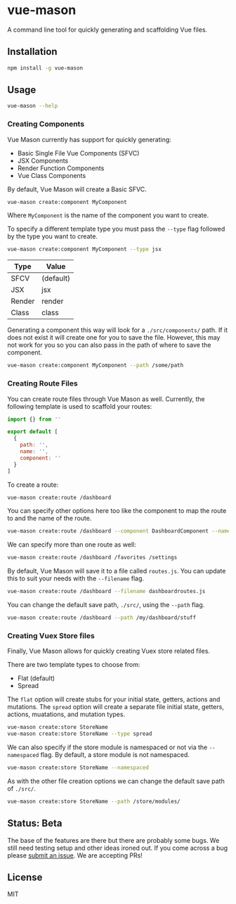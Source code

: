 # vue-mason
A command line tool for quickly generating and scaffolding Vue files.

## Installation

```bash
npm install -g vue-mason
```

## Usage

```bash
vue-mason --help
```

### Creating Components

Vue Mason currently has support for quickly generating:
- Basic Single File Vue Components (SFVC)
- JSX Components
- Render Function Components
- Vue Class Components

By default, Vue Mason will create a Basic SFVC.

```bash
vue-mason create:component MyComponent
```

Where `MyComponent` is the name of the component you want to create.

To specify a different template type you must pass the `--type` flag followed by the type you want to create.

```bash
vue-mason create:component MyComponent --type jsx
```

| Type | Value
| ---  | ---
| SFCV | (default)
| JSX  | jsx
| Render | render
| Class | class

Generating a component this way will look for a `./src/components/` path. If it does not exist it will create one for you to save the file.  However, this may not work for you so you can also pass in the path of where to save the component.

```bash
vue-mason create:component MyComponent --path /some/path
```

### Creating Route Files

You can create route files through Vue Mason as well. Currently, the following template is used to scaffold your routes:

```javascript
import {} from ''

export default [
  {
    path: '',
    name: '',
    component: ''
  }
]
```

To create a route:

```bash
vue-mason create:route /dashboard
```

You can specify other options here too like the component to map the route to and the name of the route.

```bash
vue-mason create:route /dashboard --component DashboardComponent --name dashboard
```

We can specify more than one route as well:

```bash
vue-mason create:route /dashboard /favorites /settings
```

By default, Vue Mason will save it to a file called `routes.js`.  You can update this to suit your needs with the `--filename` flag.

```bash
vue-mason create:route /dashboard --filename dashboardroutes.js
```

You can change the default save path, `./src/`, using the `--path` flag.

```bash
vue-mason create:route /dashboard --path /my/dashboard/stuff
```

### Creating Vuex Store files

Finally, Vue Mason allows for quickly creating Vuex store related files.

There are two template types to choose from:
- Flat (default)
- Spread

The `flat` option will create stubs for your initial state, getters, actions and mutations.  The `spread` option will create a separate file initial state, getters, actions, muatations, and mutation types.

```bash
vue-mason create:store StoreName
vue-mason create:store StoreName --type spread
```

We can also specify if the store module is namespaced or not via the `--namespaced` flag. By default, a store module is not namespaced.

```bash
vue-mason create:store StoreName --namespaced
```

As with the other file creation options we can change the default save path of `./src/`.

```bash
vue-mason create:store StoreName --path /store/modules/
```

## Status: Beta
The base of the features are there but there are probably some bugs.  We still need testing setup and other ideas ironed out. If you come across a bug please [submit an issue](https://github.com/dillonchanis/vue-mason/issues).  We are accepting PRs!

## License
MIT
